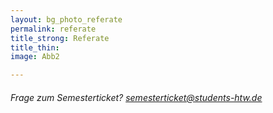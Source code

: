 ```yaml
---
layout: bg_photo_referate
permalink: referate
title_strong: Referate
title_thin: 
image: Abb2

---
```

###### Frage zum Semesterticket? semesterticket@students-htw.de